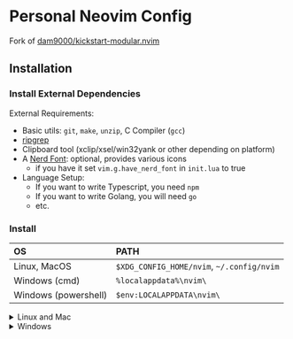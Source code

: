 # Personal Neovim Config

Fork of [dam9000/kickstart-modular.nvim](https://github.com/dam9000/kickstart-modular.nvim)

## Installation

### Install External Dependencies

External Requirements:
- Basic utils: `git`, `make`, `unzip`, C Compiler (`gcc`)
- [ripgrep](https://github.com/BurntSushi/ripgrep#installation)
- Clipboard tool (xclip/xsel/win32yank or other depending on platform)
- A [Nerd Font](https://www.nerdfonts.com/): optional, provides various icons
  - if you have it set `vim.g.have_nerd_font` in `init.lua` to true
- Language Setup:
  - If you want to write Typescript, you need `npm`
  - If you want to write Golang, you will need `go`
  - etc.

### Install

| OS | PATH |
| :- | :--- |
| Linux, MacOS | `$XDG_CONFIG_HOME/nvim`, `~/.config/nvim` |
| Windows (cmd)| `%localappdata%\nvim\` |
| Windows (powershell)| `$env:LOCALAPPDATA\nvim\` |

<details><summary> Linux and Mac </summary>

```sh
git clone git@codeberg.org:maya-doshi/nvimcfg.git "${XDG_CONFIG_HOME:-$HOME/.config}"/nvim
```

</details>

<details><summary> Windows </summary>

`cmd.exe`:

```
git clone git@codeberg.org:maya-doshi/nvimcfg.git %userprofile%\AppData\Local\nvim\
```

`powershell.exe`

```
git clone git@codeberg.org:maya-doshi/nvimcfg.git $env:USERPROFILE\AppData\Local\nvim\
```

</details>

